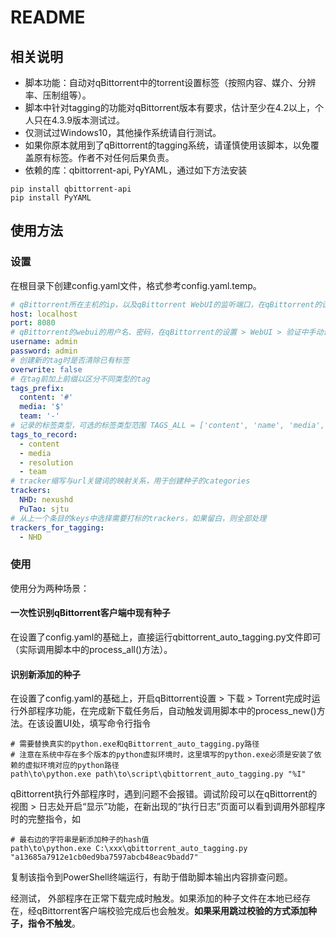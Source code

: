 # README

## 相关说明

* 脚本功能：自动对qBittorrent中的torrent设置标签（按照内容、媒介、分辨率、压制组等）。
* 脚本中针对tagging的功能对qBittorrent版本有要求，估计至少在4.2以上，个人只在4.3.9版本测试过。
* 仅测试过Windows10，其他操作系统请自行测试。
* 如果你原本就用到了qBittorrent的tagging系统，请谨慎使用该脚本，以免覆盖原有标签。作者不对任何后果负责。
* 依赖的库：qbittorrent-api, PyYAML，通过如下方法安装

```shell
pip install qbittorrent-api
pip install PyYAML
```

## 使用方法

### 设置

在根目录下创建config.yaml文件，格式参考config.yaml.temp。

```yaml
# qBittorrent所在主机的ip，以及qBittorrent WebUI的监听端口，在qBittorrent的设置 > WebUI中设置
host: localhost
port: 8080
# qBittorrent的webui的用户名、密码，在qBittorrent的设置 > WebUI > 验证中手动设置用户名和密码后，才能远程登陆，默认密码不一定能用
username: admin
password: admin
# 创建新的tag时是否清除已有标签
overwrite: false
# 在tag前加上前缀以区分不同类型的tag
tags_prefix:
  content: '#'
  media: '$'
  team: '-'
# 记录的标签类型，可选的标签类型范围 TAGS_ALL = ['content', 'name', 'media', 'year', 'resolution', 'process_method', 'process_type', 'team']
tags_to_record:
  - content
  - media
  - resolution
  - team
# tracker缩写与url关键词的映射关系，用于创建种子的categories
trackers:
  NHD: nexushd
  PuTao: sjtu
# 从上一个条目的keys中选择需要打标的trackers，如果留白，则全部处理
trackers_for_tagging:
  - NHD
```

### 使用

使用分为两种场景：

#### 一次性识别qBittorrent客户端中现有种子

在设置了config.yaml的基础上，直接运行qbittorrent_auto_tagging.py文件即可（实际调用脚本中的process_all()方法）。

#### 识别新添加的种子

在设置了config.yaml的基础上，开启qBittorrent设置 > 下载 > Torrent完成时运行外部程序功能，在完成新下载任务后，自动触发调用脚本中的process_new()方法。在该设置UI处，填写命令行指令

```shell
# 需要替换真实的python.exe和qBittorrent_auto_tagging.py路径
# 注意在系统中存在多个版本的python虚拟环境时，这里填写的python.exe必须是安装了依赖的虚拟环境对应的python路径
path\to\python.exe path\to\script\qbittorrent_auto_tagging.py "%I"
```

qBittorrent执行外部程序时，遇到问题不会报错。调试阶段可以在qBittorrent的视图 > 日志处开启“显示”功能，在新出现的“执行日志”页面可以看到调用外部程序时的完整指令，如

```shell
# 最右边的字符串是新添加种子的hash值
path\to\python.exe C:\xxx\qbittorrent_auto_tagging.py "a13685a7912e1cb0ed9ba7597abcb48eac9badd7"
```

复制该指令到PowerShell终端运行，有助于借助脚本输出内容排查问题。

经测试， 外部程序在正常下载完成时触发。如果添加的种子文件在本地已经存在，经qBittorrent客户端校验完成后也会触发。**如果采用跳过校验的方式添加种子，指令不触发**。
